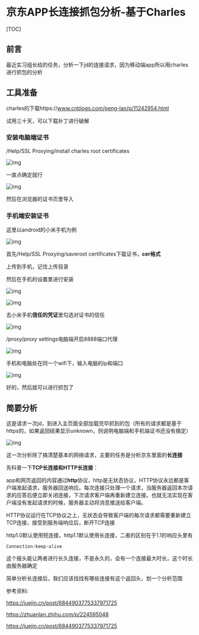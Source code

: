 # 京东APP长连接抓包分析-基于Charles

[TOC]

## 前言

最近实习组长给的任务，分析一下jd的连接请求，因为移动端app所以用charles进行抓包的分析

## 工具准备

charles的下载https://www.cnblogs.com/peng-lan/p/11242954.html

试用三十天，可以下载补丁进行破解

### 安装电脑端证书

/Help/SSL Proxying/install charles root certificates

![img](http://image.radcircle.love/1abb1979485c448e94964e7a95ce85a0)

一直点确定就行

![img](http://image.radcircle.love/890d798dfe6942479136fe977afabda4)

然后在浏览器的证书页里导入

### 手机端安装证书

这里以android的小米手机为例

![img](http://image.radcircle.love/a40c7528d9d14779a0706562de83578c)

首先/Help/SSL Proxying/saveroot certificates下载证书，**cer格式**

上传到手机，记住上传目录

然后在手机的设置里进行安装

![img](http://image.radcircle.love/cf7d51d6cee346a79fae80a3e7ecd9f8)

![img](http://image.radcircle.love/8c86eb1a8dd74ddfbbf7e482b31331f2)

去小米手机**信任的凭证**里勾选对证书的信任

![img](http://image.radcircle.love/570689c4b4534d38adada73039b3fa9d)

/proxy/proxy settings电脑端开启8888端口代理

![img](http://image.radcircle.love/1a1cb3e58db64cbfa3787a53917851f6)

手机和电脑处在同一个wifi下，输入电脑的ip和端口

![img](http://image.radcircle.love/62d7070b8cf947879330a671dfda7b34)

好的，然后就可以进行抓包了

## 简要分析

这是请求一次jd，到进入主页面全部加载完毕抓到的包（所有的请求都是基于https的，如果返回结果显示unknown，则说明电脑端和手机端证书还没有搞定）

![img](http://image.radcircle.love/5f07387481c2424e9180eb66988a3581)

这一次分析除了搞清楚基本的网络请求，主要的任务是分析京东里面的**长连接**

先科普一下**TCP长连接和HTTP长连接**：

app和网页返回的内容通过**http**协议，http是无状态协议，HTTP协议永远都是客户端发起请求，服务器回送响应。每次连接只处理一个请求，当服务器返回本次请求的应答后便立即关闭连接，下次请求客户端再重新建立连接。也就无法实现在客户端没有发起请求的时候，服务器主动将消息推送给客户端。

HTTP协议运行在TCP协议之上，无状态会导致客户端的每次请求都需要重新建立TCP连接，接受到服务端响应后，断开TCP连接

http1.0默认使用短连接，http1.1默认使用长连接，二者的区别在于1.1的响应头里有

```
Connection:keep-alive
```

这个报头能让两者进行长久连接，不是永久的，会有一个连接最大时长，这个时长由服务器确定

简单分析长连接后，我们应该找找有哪些连接有这个返回头，划一个分析范围





参考资料:

https://juejin.cn/post/6844903775337971725

https://zhuanlan.zhihu.com/p/224595048

https://juejin.cn/post/6844903775337971725



